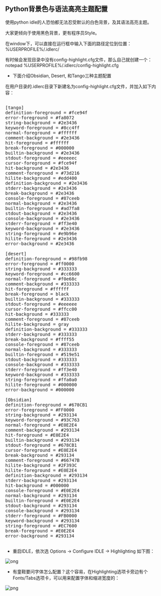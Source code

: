 ## Python背景色与语法高亮主题配置

使用python idle的人恐怕都无法忍受默认的白色背景，及其语法高亮主题。

大家更倾向于使用黑色背景，更有程序员Style。

在window下，可以直接在运行框中输入下面的路径定位到位置：%USERPROFILE%/.idlerc/

有时候会发现目录中没有config-highlight.cfg文件，那么自己就创建一个：notepad %USERPROFILE%/.idlerc/config-highlight.cfg

* 下面介绍Obsidian, Desert, 和Tango三种主题配置

在用户目录的.idlerc目录下新建名为config-highlight.cfg文件，并加入如下内容：

<pre name="code" class="cfg">

[tango]
definition-foreground = #fce94f
error-foreground = #fa8072
string-background = #2e3436
keyword-foreground = #8cc4ff
normal-foreground = #ffffff
comment-background = #2e3436
hit-foreground = #ffffff
break-foreground = #000000
builtin-background = #2e3436
stdout-foreground = #eeeeec
cursor-foreground = #fce94f
hit-background = #2e3436
comment-foreground = #73d216
hilite-background = #edd400
definition-background = #2e3436
stderr-background = #2e3436
break-background = #2e3436
console-foreground = #87ceeb
normal-background = #2e3436
builtin-foreground = #ad7fa8
stdout-background = #2e3436
console-background = #2e3436
stderr-foreground = #ff3e40
keyword-background = #2e3436
string-foreground = #e9b96e
hilite-foreground = #2e3436
error-background = #2e3436
 
[desert]
definition-foreground = #98fb98
error-foreground = #ff0000
string-background = #333333
keyword-foreground = #cc6600
normal-foreground = #f0e68c
comment-background = #333333
hit-foreground = #ffffff
break-foreground = black
builtin-background = #333333
stdout-foreground = #eeeeee
cursor-foreground = #ffcc00
hit-background = #333333
comment-foreground = #87ceeb
hilite-background = gray
definition-background = #333333
stderr-background = #333333
break-background = #ffff55
console-foreground = #87ceeb
normal-background = #333333
builtin-foreground = #519e51
stdout-background = #333333
console-background = #333333
stderr-foreground = #ff3e40
keyword-background = #333333
string-foreground = #ffa0a0
hilite-foreground = #000000
error-background = #000000
 
[Obsidian]
definition-foreground = #678CB1
error-foreground = #FF0000
string-background = #293134
keyword-foreground = #93C763
normal-foreground = #E0E2E4
comment-background = #293134
hit-foreground = #E0E2E4
builtin-background = #293134
stdout-foreground = #678CB1
cursor-foreground = #E0E2E4
break-background = #293134
comment-foreground = #66747B
hilite-background = #2F393C
hilite-foreground = #E0E2E4
definition-background = #293134
stderr-background = #293134
hit-background = #000000
console-foreground = #E0E2E4
normal-background = #293134
builtin-foreground = #E0E2E4
stdout-background = #293134
console-background = #293134
stderr-foreground = #FB0000
keyword-background = #293134
string-foreground = #EC7600
break-foreground = #E0E2E4
error-background = #293134

</pre>

* 重启IDLE，依次选 Options -> Configure IDLE -> Highlighting 如下图：

![ong](504727-20160908113653941-2046609769.png)

* 有童鞋要问字体怎么配置？这个容易，在Highlighting选项卡旁边有个Fonts/Tabs选项卡，可以用来配置字体和缩进宽度的：

![png](504727-20160908113835348-741516367.png)
